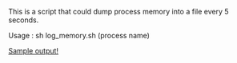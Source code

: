 This is a script that could dump process memory into a file every 5 seconds.

Usage : sh log_memory.sh (process name)

[Sample output!](memorylog1470048241.log)

